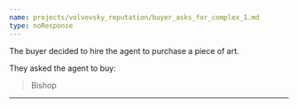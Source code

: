 ```yaml
---
name: projects/volvovsky_reputation/buyer_asks_for_complex_1.md
type: noResponse
---
```


The buyer decided to hire the agent to purchase a piece of art.

They asked the agent to buy:

> Bishop

---
